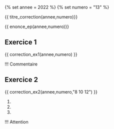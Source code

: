 {% set annee = 2022 %}
{% set numero = "13" %}


{{ titre_correction(annee,numero)}}

{{ enonce_ep(annee,numero)}}
 

## Exercice 1

{{ correction_ex1(annee,numero) }}

!!! Commentaire
    


## Exercice 2 
{{ correction_ex2(annee,numero,"8 10 12") }}

1. 
2. 
3. 

!!! Attention
    